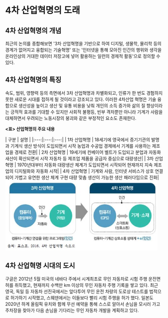 # 4차 산업혁명의 도래

## 4차 산업혁명의 개념  
최근의 논의를 종합해보면 '3차 산업혁명을 기반으로 하여 디지털, 생물학, 물리학 등의 경계가 없어지고 융합되는 기술혁명' 또는
'인터넷을 통해 모아진 인간의 행위와 생각을 온라인상의 거대한 데이터 저장고에 넣어 활용하는 일런의 경제적 활동'으로 정의할 수 있다.  

## 4차 산업혁명의 특징  
속도, 범위, 영향력 등의 측면에서 3차 산업혁명과 차별화되고, 인류가 한 번도 경험하지 못한 새로운 시대를 접하게 될 것이라고 강조되고 있다.
이러한 4차산업 혁명은 기술 융합으로 생산성을 높이고 생산 및 유통 비용을 낮춰 개인의 소득 증가와 삶의 질 향상이라는 긍적적 효과를 기대할 수 있지만
사회적 불평등, 빈부 격차뿐만 아니라 기계가 사람을 대체하면서 우려되는 노동시장의 붕괴와 같은 부정적인 요소도 존재한다. 

**<표> 산업혁명의 주요 내용**

| 구분 | 설명 |
|:---:|:---:|:---:| 
| 1차 산업혁명 | 18세기에 영국에서 증기기관의 발명과 기계식 생산 방식이 도입되면서 시작   농업과 수공업 경제에서 기계를 사용하는 제조업을 경제로 전환| 
| 2차 산업혁명 |  19세기에 컨베이어 벨트가 도입되고 분업과 자동화 새산이 확산되면서 시작  자동차 등 제조업 제품을 공급자 중심으로 대량생산| 
| 3차 산업혁명 | 1970년대부터 자동화 대량생산 체계가 도입되면서 시작되어 현재까지 지속  제조업의 디지털화와 자동화 시작|
| 4차 산업혁명 |  기계와 사람, 인터넷 서비스가 상호 연결되어 가볍고 유연한 생산 체계 구현  대량 맞춤 생산이 가능한 생산 패러다임으로 진화| 
![4차산업](./img/그림01_3차산업과4차산업.jpg)

## 4차 산업혁명 시대의 도시
구글은 2012년 5월 미국의 네바다 주에서 시계최초로 무인 자동차로 시험 주행 운전면허를 취득했고, 현재까지 수백만 km 이상의 무인 자동차 주행 기록을 쌓고 있다.
최근 영국, 독일 등 자동차 선진국에서는 앞다투어 무인 운전 차량의 도로상 테스트를 법적으로 허가하기 시작했고, 스웨덴에서는 이들보다 빨리 시험 주행을 허가 했다.
일본도 2020년 하계 올림픽 유치와 함께 무선 예약을 통해 스스로 알아서 손님을 모시러 가고 주차장을 찾아가 다음 손님을 기다리는 무인 자동차 개발을 계획하고 있다.
